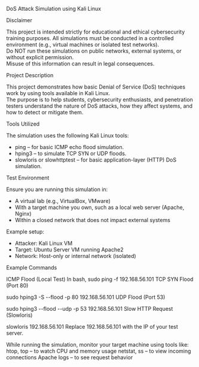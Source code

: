DoS Attack Simulation using Kali Linux

Disclaimer

This project is intended strictly for educational and ethical cybersecurity training purposes. All simulations must be conducted in a controlled environment (e.g., virtual machines or isolated test networks).  
Do NOT run these simulations on public networks, external systems, or without explicit permission.  
Misuse of this information can result in legal consequences.

Project Description

This project demonstrates how basic Denial of Service (DoS) techniques work by using tools available in Kali Linux.  
The purpose is to help students, cybersecurity enthusiasts, and penetration testers understand the nature of DoS attacks, how they affect systems, and how to detect or mitigate them.

Tools Utilized

The simulation uses the following Kali Linux tools:

- ping – for basic ICMP echo flood simulation.
- hping3 – to simulate TCP SYN or UDP floods.
- slowloris or slowhttptest – for basic application-layer (HTTP) DoS simulation.

Test Environment

Ensure you are running this simulation in:

- A virtual lab (e.g., VirtualBox, VMware)
- With a target machine you own, such as a local web server (Apache, Nginx)
- Within a closed network that does not impact external systems

Example setup:

- Attacker: Kali Linux VM
- Target: Ubuntu Server VM running Apache2
- Network: Host-only or internal network (isolated)

Example Commands

ICMP Flood (Local Test)
In bash,
sudo ping -f 192.168.56.101
TCP SYN Flood (Port 80)

sudo hping3 -S --flood -p 80 192.168.56.101
UDP Flood (Port 53)

sudo hping3 --flood --udp -p 53 192.168.56.101
Slow HTTP Request (Slowloris)

slowloris 192.168.56.101
Replace 192.168.56.101 with the IP of your test server.

While running the simulation, monitor your target machine using tools like:
htop, top – to watch CPU and memory usage
netstat, ss – to view incoming connections
Apache logs – to see request behavior
